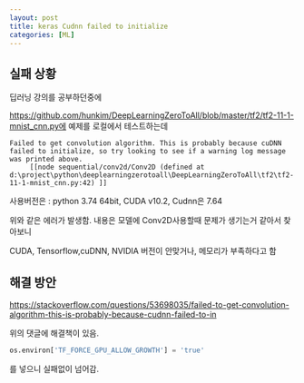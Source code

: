 ```yaml
---
layout: post
title: keras Cudnn failed to initialize
categories: [ML]
---
```


## 실패 상황

딥러닝 강의를 공부하던중에

https://github.com/hunkim/DeepLearningZeroToAll/blob/master/tf2/tf2-11-1-mnist_cnn.py에 예제를 로컬에서 테스트하는데


```
Failed to get convolution algorithm. This is probably because cuDNN failed to initialize, so try looking to see if a warning log message was printed above.
	 [[node sequential/conv2d/Conv2D (defined at d:\project\python\deeplearningzerotoall\DeepLearningZeroToAll\tf2\tf2-11-1-mnist_cnn.py:42) ]]

```
사용버전은 : python 3.74 64bit, CUDA v10.2, Cudnn은 7.64

위와 같은 에러가 발생함. 내용은 모델에 Conv2D사용할때 문제가 생기는거 같아서 찾아보니

CUDA, Tensorflow,cuDNN, NVIDIA 버전이 안맞거나, 메모리가 부족하다고 함


## 해결 방안

https://stackoverflow.com/questions/53698035/failed-to-get-convolution-algorithm-this-is-probably-because-cudnn-failed-to-in

위의 댓글에 해결책이 있음.


```python
os.environ['TF_FORCE_GPU_ALLOW_GROWTH'] = 'true'
```

를 넣으니 실패없이 넘어감.







